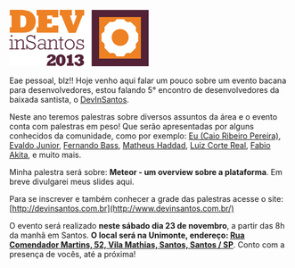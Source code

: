 [![DevInSantos](/images/devinsantos.png "DevInSantos")](http://www.devinsantos.com.br/)

Eae pessoal, blz!! Hoje venho aqui falar um pouco sobre um evento bacana para desenvolvedores, estou falando 5° encontro de desenvolvedores da baixada santista, o [DevInSantos](http://www.devinsantos.com.br/).

Neste ano teremos palestras sobre diversos assuntos da área e o evento conta com palestras em peso! Que serão apresentadas por alguns conhecidos da comunidade, como por exemplo: [Eu (Caio Ribeiro Pereira)](http://twitter.com/crp_underground), [Evaldo Junior](http://twitter.com/InFog9), [Fernando Bass](http://twitter.com/fer_bass), [Matheus Haddad](http://twitter.com/mhaddad), [Luiz Corte Real](http://twitter.com/srsaude), [Fabio Akita](http://twitter.com/akitaonrails), e muito mais.

Minha palestra será sobre: **Meteor - um overview sobre a plataforma**. Em breve divulgarei meus slides aqui.

Para se inscrever e também conhecer a grade das palestras acesse o site: [http://devinsantos.com.br](http://www.devinsantos.com.br/)

O evento será realizado **neste sábado dia 23 de novembro**, a partir das 8h da manhã em Santos. **O local será na Unimonte, endereço: [Rua Comendador Martins, 52, Vila Mathias, Santos, Santos / SP](http://maps.google.com.br/?q=Rua%20Comendador%20Martins,%2052,%20Vila%20Mathias,%20Santos,%20Santos%20/%20SP)**.
Conto com a presença de vocês, até a próxima!